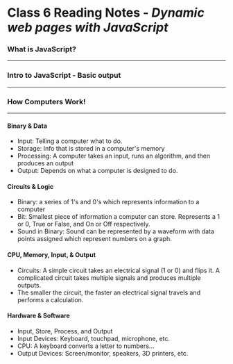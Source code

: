 # Class 6 Reading Notes - *Dynamic web pages with JavaScript*

### What is JavaScript? 
***



### Intro to JavaScript - Basic output
***



### How Computers Work!
***

#### Binary & Data

- Input: Telling a computer what to do. 
- Storage: Info that is stored in a computer's memory
- Processing: A computer takes an input, runs an algorithm, and then produces an output
- Output: Depends on what a computer is designed to do. 


#### Circuits & Logic

- Binary: a series of 1's and 0's which represents information to a computer
- Bit: Smallest piece of information a computer can store. Represents a 1 or 0, True or False, and On or Off respectively.
- Sound in Binary: Sound can be represented by a waveform with data points assigned which represent numbers on a graph.

#### CPU, Memory, Input, & Output

- Circuits: A simple circuit takes an electrical signal (1 or 0) and flips it. A complicated circuit takes multiple signals and produces multiple outputs. 
- The smaller the circuit, the faster an electrical signal travels and performs a calculation.

#### Hardware & Software

- Input, Store, Process, and Output
- Input Devices: Keyboard, touchpad, microphone, etc. 
- CPU: A keyboard converts a letter to numbers...
- Output Devices: Screen/monitor, speakers, 3D printers, etc.